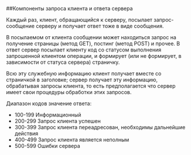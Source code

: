 ##Компоненты запроса клиента и ответа сервера

Каждый раз, клиент, обращающийся к серверу, посылает запрос-сообщение серверу и получает ответ тоже в виде сообщения. 

В посылаемом от клиента сообщении может находиться запрос на получение страницы (метод GET), постинг (метод POST) и прочее. В ответ сервер посылает клиенту код со статусом выполнения запрошенной клиентом операции, и формирует (или не формирует, в зависимости от статуса сервера) страничку. 

Всю эту служебную информацию клиент получает вместе со страничкой в заголовке; сервер получает эту информацию, обрабатывая запросы клиента, то есть предполагается что сервер имеет свои процедуры обработки этих запросов.

Диапазон кодов значение ответа:

- 100-199 Информационный
- 200-299 Запрос клиента успешен
- 300-399 Запрос клиента переадресован, необходимы дальнейшие действия
- 400-499 Запрос клиента является неполным
- 500-599 Ошибки сервера